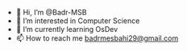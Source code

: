 - 👋 Hi, I’m @Badr-MSB
- 👀 I’m interested in Computer Science
- 🌱 I’m currently learning OsDev 
- 📫 How to reach me badrmesbahi29@gmail.com

<!---
Badr-MSB/Badr-MSB is a ✨ special ✨ repository because its `README.md` (this file) appears on your GitHub profile.
You can click the Preview link to take a look at your changes.
--->
